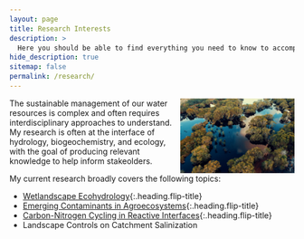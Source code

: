 ```yaml
---
layout: page
title: Research Interests
description: >
  Here you should be able to find everything you need to know to accomplish the most common tasks when blogging with Hydejack.
hide_description: true
sitemap: false
permalink: /research/
---
```

<img src="/assets/img/blog/nature-aerial-photography-natural-landscape-reflection-water-resources-natural-environment-1503703-pxhere.com.jpg" style="float:right;width:40%;height:auto">

The sustainable management of our water resources is complex and often requires interdisciplinary approaches to understand. My research is often at the interface of hydrology, biogeochemistry, and ecology, with the goal of producing relevant knowledge to help inform stakeolders.

My current research broadly covers the following topics:

* [Wetlandscape Ecohydrology]{:.heading.flip-title}
* [Emerging Contaminants in Agroecosystems]{:.heading.flip-title} 
* [Carbon-Nitrogen Cycling in Reactive Interfaces]{:.heading.flip-title} 
* Landscape Controls on Catchment Salinization


[Wetlandscape Ecohydrology]: wetlandscapes.md
[Emerging Contaminants in Agroecosystems]: agroecosystems.md
[Carbon-Nitrogen Cycling in Reactive Interfaces]: reactiveinterfaces.md
